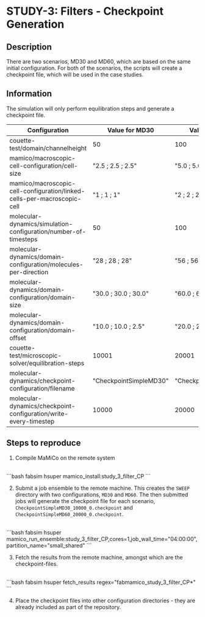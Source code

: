 # STUDY-3: Filters - Checkpoint Generation


## Description

There are two scenarios, MD30 and MD60, which are based on the same initial configuration.
For both of the scenarios, the scripts will create a checkpoint file, which will be used in the case studies.

## Information

The simulation will only perform equilibration steps and generate a checkpoint file.

| Configuration                                                           | Value for MD30              | Value for MD60              |
|-------------------------------------------------------------------------|-----------------------------|-----------------------------|
| couette-test/domain/channelheight                                       | 50                          | 100                         |
| mamico/macroscopic-cell-configuration/cell-size                         | "2.5 ; 2.5 ; 2.5"           | "5.0 ; 5.0 ; 5.0"           |
| mamico/macroscopic-cell-configuration/linked-cells-per-macroscopic-cell | "1 ; 1 ; 1"                 | "2 ; 2 ; 2"                 |
| molecular-dynamics/simulation-configuration/number-of-timesteps         | 50                          | 100                         |
| molecular-dynamics/domain-configuration/molecules-per-direction         | "28 ; 28 ; 28"              | "56 ; 56 ; 56"              |
| molecular-dynamics/domain-configuration/domain-size                     | "30.0 ; 30.0 ; 30.0"        | "60.0 ; 60.0 ; 60.0"        |
| molecular-dynamics/domain-configuration/domain-offset                   | "10.0 ; 10.0 ; 2.5"         | "20.0 ; 20.0 ; 5.0"         |
| couette-test/microscopic-solver/equilibration-steps                     | 10001                       | 20001                       |
| molecular-dynamics/checkpoint-configuration/filename                    | "CheckpointSimpleMD30"      | "CheckpointSimpleMD60"      |
| molecular-dynamics/checkpoint-configuration/write-every-timestep        | 10000                       | 20000                       |


## Steps to reproduce

1. Compile MaMiCo on the remote system
<br>
    ```bash
    fabsim hsuper mamico_install:study_3_filter_CP
    ```

2. Submit a job ensemble to the remote machine.
   This creates the `SWEEP` directory with two configurations, `MD30` and `MD60`.
   The then submitted jobs will generate the checkpoint file for each scenario,
   `CheckpointSimpleMD30_10000_0.checkpoint` and `CheckpointSimpleMD60_20000_0.checkpoint`.
<br>
    ```bash
    fabsim hsuper mamico_run_ensemble:study_3_filter_CP,cores=1,job_wall_time="04:00:00",partition_name="small_shared"
    ```

3. Fetch the results from the remote machine, amongst which are the checkpoint-files.
<br>
    ```bash
    fabsim hsuper fetch_results regex="fabmamico_study_3_filter_CP*"
    ```

4. Place the checkpoint files into other configuration directories - they are already included as part of the repository.
